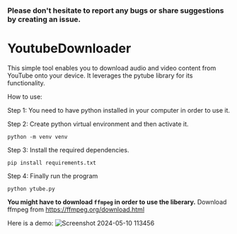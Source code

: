 
### Please don't hesitate to report any bugs or share suggestions by creating an issue.
# YoutubeDownloader
This simple tool enables you to download audio and video content from YouTube onto your device. It leverages the pytube library for its functionality.

How to use:

Step 1: You need to have python installed in your computer in order to use it.

Step 2: Create python virtual environment and then activate it. 
```
python -m venv venv
```

Step 3: Install the required dependencies.
```
pip install requirements.txt
```
Step 4: Finally run the program
```
python ytube.py
```

**You might have to download `ffmpeg` in order to use the liberary.** Download ffmpeg from https://ffmpeg.org/download.html

Here is a demo:
![Screenshot 2024-05-10 113456](https://github.com/parneetsingh022/YoutubeDownloader/assets/99793808/772220fc-7894-4966-a437-616c317e94f0)
